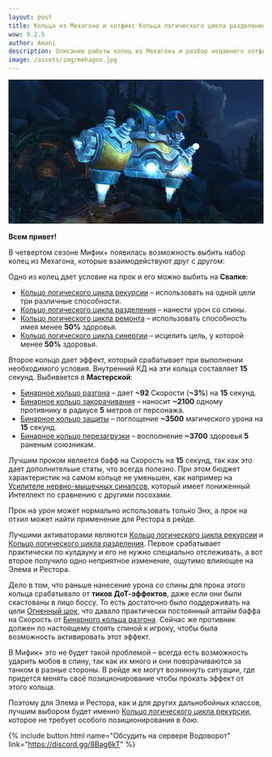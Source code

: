 ```yaml
---
layout: post
title: Кольца из Мехагона и хотфикс Кольца логического цикла разделения
wow: 9.2.5
author: Amani
description: Описание работы колец из Мехагона и разбор недавнего хотфикса, в котором было изменена работа Кольца логического цикла разделения на урон со спины.
image: /assets/img/mehagon.jpg
---
```


<p align="center">
    <img src="/assets/img/mehagon.jpg"> 
</p>

**Всем привет!**

В четвертом сезоне Мифик+ появилась возможность выбить набор колец из Мехагона, которые взаимодействуют друг с другом:

Одно из колец дает условие на прок и его можно выбить на **Свалке**:
* [Кольцо логического цикла рекурсии](https://ru.wowhead.com/item=169158/%D0%BA%D0%BE%D0%BB%D1%8C%D1%86%D0%BE-%D0%BB%D0%BE%D0%B3%D0%B8%D1%87%D0%B5%D1%81%D0%BA%D0%BE%D0%B3%D0%BE-%D1%86%D0%B8%D0%BA%D0%BB%D0%B0-%D1%80%D0%B5%D0%BA%D1%83%D1%80%D1%81%D0%B8%D0%B8?bonus=3154:4779:1472) – использовать на одной цели три различные способности.
* [Кольцо логического цикла разделения](https://ru.wowhead.com/item=169157/%D0%BA%D0%BE%D0%BB%D1%8C%D1%86%D0%BE-%D0%BB%D0%BE%D0%B3%D0%B8%D1%87%D0%B5%D1%81%D0%BA%D0%BE%D0%B3%D0%BE-%D1%86%D0%B8%D0%BA%D0%BB%D0%B0-%D1%80%D0%B0%D0%B7%D0%B4%D0%B5%D0%BB%D0%B5%D0%BD%D0%B8%D1%8F?bonus=3154:4779:1472) – нанести урон со спины.
* [Кольцо логического цикла ремонта](https://ru.wowhead.com/item=169076/%D0%BA%D0%BE%D0%BB%D1%8C%D1%86%D0%BE-%D0%BB%D0%BE%D0%B3%D0%B8%D1%87%D0%B5%D1%81%D0%BA%D0%BE%D0%B3%D0%BE-%D1%86%D0%B8%D0%BA%D0%BB%D0%B0-%D1%80%D0%B5%D0%BC%D0%BE%D0%BD%D1%82%D0%B0?bonus=3154:4779:1472) – использовать способность имея менее **50%** здоровья.
* [Кольцо логического цикла синергии](https://ru.wowhead.com/item=169156/%D0%BA%D0%BE%D0%BB%D1%8C%D1%86%D0%BE-%D0%BB%D0%BE%D0%B3%D0%B8%D1%87%D0%B5%D1%81%D0%BA%D0%BE%D0%B3%D0%BE-%D1%86%D0%B8%D0%BA%D0%BB%D0%B0-%D1%81%D0%B8%D0%BD%D0%B5%D1%80%D0%B3%D0%B8%D0%B8?bonus=3154:4779:1472) – исцелить цель, у которой менее **50%** здоровья.

Второе кольцо дает эффект, который срабатывает при выполнении необходимого условия. Внутренний КД на эти кольца составляет **15** секунд. Выбивается в **Мастерской**:
* [Бинарное кольцо разгона](https://ru.wowhead.com/item=169159/%D0%B1%D0%B8%D0%BD%D0%B0%D1%80%D0%BD%D0%BE%D0%B5-%D0%BA%D0%BE%D0%BB%D1%8C%D1%86%D0%BE-%D1%80%D0%B0%D0%B7%D0%B3%D0%BE%D0%BD%D0%B0?bonus=3154:4779:1472) – дает **~92** Скорости (**~3%**) на **15** секунд.
* [Бинарное кольцо закорачивания](https://ru.wowhead.com/item=169160/%D0%B1%D0%B8%D0%BD%D0%B0%D1%80%D0%BD%D0%BE%D0%B5-%D0%BA%D0%BE%D0%BB%D1%8C%D1%86%D0%BE-%D0%B7%D0%B0%D0%BA%D0%BE%D1%80%D0%B0%D1%87%D0%B8%D0%B2%D0%B0%D0%BD%D0%B8%D1%8F?bonus=3154:4779:1472) – наносит **~2100** одному противнику в радиусе **5** метров от персонажа.
* [Бинарное кольцо защиты](https://ru.wowhead.com/item=169161/%D0%B1%D0%B8%D0%BD%D0%B0%D1%80%D0%BD%D0%BE%D0%B5-%D0%BA%D0%BE%D0%BB%D1%8C%D1%86%D0%BE-%D0%B7%D0%B0%D1%89%D0%B8%D1%82%D1%8B?bonus=3154:4779:1472) – поглощение **~3500** магического урона на **15** секунд.
* [Бинарное кольцо перезагрузки](https://ru.wowhead.com/item=168977/%D0%B1%D0%B8%D0%BD%D0%B0%D1%80%D0%BD%D0%BE%D0%B5-%D0%BA%D0%BE%D0%BB%D1%8C%D1%86%D0%BE-%D0%BF%D0%B5%D1%80%D0%B5%D0%B7%D0%B0%D0%B3%D1%80%D1%83%D0%B7%D0%BA%D0%B8?bonus=3154:4779:1472) – восполнение **~3700** здоровья **5** раненым союзникам. 

 <!--more-->

Лучшим проком является бафф на Скорость на **15** секунд, так как это дает дополнительые статы, что всегда полезно. При этом бюджет характеристик на самом кольце не уменьшен, как например на [Усилителе нервно-мышечных синапсов](https://ru.wowhead.com/item=168973/%D1%83%D1%81%D0%B8%D0%BB%D0%B8%D1%82%D0%B5%D0%BB%D1%8C-%D0%BD%D0%B5%D1%80%D0%B2%D0%BD%D0%BE-%D0%BC%D1%8B%D1%88%D0%B5%D1%87%D0%BD%D1%8B%D1%85-%D1%81%D0%B8%D0%BD%D0%B0%D0%BF%D1%81%D0%BE%D0%B2?bonus=3154:4779:1472), который имеет пониженный Интеллект по сравнению с другими посохами.

Прок на урон может нормально использовать только Энх, а прок на отхил может найти применение для Рестора в рейде.

Лучшими активаторами являются [Кольцо логического цикла рекурсии](https://ru.wowhead.com/item=169158/%D0%BA%D0%BE%D0%BB%D1%8C%D1%86%D0%BE-%D0%BB%D0%BE%D0%B3%D0%B8%D1%87%D0%B5%D1%81%D0%BA%D0%BE%D0%B3%D0%BE-%D1%86%D0%B8%D0%BA%D0%BB%D0%B0-%D1%80%D0%B5%D0%BA%D1%83%D1%80%D1%81%D0%B8%D0%B8?bonus=3154:4779:1472) и [Кольцо логического цикла разделения](https://ru.wowhead.com/item=169157/%D0%BA%D0%BE%D0%BB%D1%8C%D1%86%D0%BE-%D0%BB%D0%BE%D0%B3%D0%B8%D1%87%D0%B5%D1%81%D0%BA%D0%BE%D0%B3%D0%BE-%D1%86%D0%B8%D0%BA%D0%BB%D0%B0-%D1%80%D0%B0%D0%B7%D0%B4%D0%B5%D0%BB%D0%B5%D0%BD%D0%B8%D1%8F?bonus=3154:4779:1472). Первое срабатывает практически по кулдауну и его не нужно специально отслеживать, а вот второе получило одно неприятное изменение, ощутимо влияющее на Элема и Рестора.

Дело в том, что раньше нанесение урона со спины для прока этого кольца срабатывало от **тиков ДоТ-эффектов**, даже если они были скастованы в лицо боссу. То есть достаточно было поддерживать на цели [Огненный шок](https://ru.wowhead.com/spell=188389), что давало практически постоянный аптайм баффа на Скорость от [Бинарного кольца разгона](https://ru.wowhead.com/item=169159/%D0%B1%D0%B8%D0%BD%D0%B0%D1%80%D0%BD%D0%BE%D0%B5-%D0%BA%D0%BE%D0%BB%D1%8C%D1%86%D0%BE-%D1%80%D0%B0%D0%B7%D0%B3%D0%BE%D0%BD%D0%B0?bonus=3154:4779:1472). Сейчас же противник должен по настоящему стоять спиной к игроку, чтобы была возможность активировать этот эффект.

В Мифик+ это не будет такой проблемой – всегда есть возможность ударить мобов в спину, так как их много и они поворачиваются за танком в разные стороны. В рейде же могут возникнуть ситуации, где придется менять своё позиционирование чтобы прокать эффект от этого кольца.

Поэтому для Элема и Рестора, как и для других дальнобойных классов, лучшим выбором будет именно [Кольцо логического цикла рекурсии](https://ru.wowhead.com/item=169158/%D0%BA%D0%BE%D0%BB%D1%8C%D1%86%D0%BE-%D0%BB%D0%BE%D0%B3%D0%B8%D1%87%D0%B5%D1%81%D0%BA%D0%BE%D0%B3%D0%BE-%D1%86%D0%B8%D0%BA%D0%BB%D0%B0-%D1%80%D0%B5%D0%BA%D1%83%D1%80%D1%81%D0%B8%D0%B8?bonus=3154:4779:1472), которое не требует особого позиционирования в бою.

<p></p>

{% include button.html name="Обсудить на сервере Водоворот" link="https://discord.gg/8Bag6kT" %}  

<p></p>
